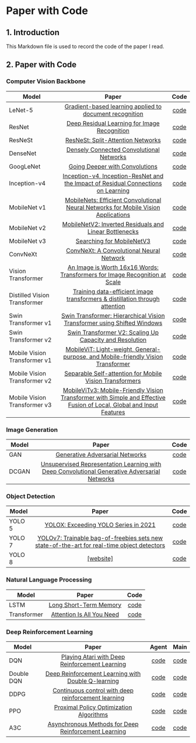 # Paper with Code

## 1. Introduction

This Markdown file is used to record the code of the paper I read.

## 2. Paper with Code

###  Computer Vision Backbone
| Model                        |                                                                          Paper                                                                          |                      Code                      |
|------------------------------|:-------------------------------------------------------------------------------------------------------------------------------------------------------:|:----------------------------------------------:|
| LeNet-5                      |                         [Gradient-based learning applied to document recognition](https://ieeexplore.ieee.org/document/726791)                          |            [code](./Models/LetNet)             |
| ResNet                       |                                    [Deep Residual Learning for Image Recognition](https://arxiv.org/abs/1512.03385)                                     |            [code](./Models/ResNet)             |
| ResNeSt                      |                                          [ResNeSt: Split-Attention Networks](https://arxiv.org/abs/2004.08955)                                          |            [code](./Models/ResNeSt)            |
| DenseNet                     |                                      [Densely Connected Convolutional Networks](https://arxiv.org/abs/1608.06993)                                       |           [code](./Models/DenseNet)            |
| GoogLeNet                    |                                            [Going Deeper with Convolutions](https://arxiv.org/abs/1409.4842)                                            |   [code](./Models/Inception/GoogLeNet_2d.py)   |
| Inception-v4                 |                  [Inception-v4, Inception-ResNet and the Impact of Residual Connections on Learning](https://arxiv.org/abs/1602.07261)                  | [code](./Models/Inception/GoogLe_ResNet_1d.py) |
| MobileNet v1                 |                 [MobileNets: Efficient Convolutional Neural Networks for Mobile Vision Applications](https://arxiv.org/abs/1704.04861)                  |   [code](./Models/MobileNet/MobileV1_2d.py)    |
| MobileNet v2                 |                               [MobileNetV2: Inverted Residuals and Linear Bottlenecks](https://arxiv.org/abs/1801.04381)                                |   [code](./Models/MobileNet/MobileV2_2d.py)    |
| MobileNet v3                 |                                              [Searching for MobileNetV3](https://arxiv.org/abs/1905.02244)                                              |   [code](./Models/MobileNet/MobileV3_2d.py)    |
| ConvNeXt                     |                                      [ConvNeXt: A Convolutional Neural Network](https://arxiv.org/abs/2201.03545)                                       |           [code](./Models/ConvNeXt)            |
| Vision Transformer           |                     [An Image is Worth 16x16 Words: Transformers for Image Recognition at Scale](https://arxiv.org/abs/2010.11929)                      |    [code](./Models/VisionTransformer_DeiT)     |
| Distilled Vision Transformer |                     [Training data-efficient image transformers & distillation through attention](https://arxiv.org/abs/2012.12877)                     |    [code](./Models/VisionTransformer_DeiT)     |
| Swin Transformer v1          |                       [Swin Transformer: Hierarchical Vision Transformer using Shifted Windows](https://arxiv.org/abs/2103.14030)                       |    [code](./Models/SwinTransformer/Swin_v1)    |
| Swin Transformer v2          |                               [Swin Transformer V2: Scaling Up Capacity and Resolution](https://arxiv.org/abs/2111.09883)                               |    [code](./Models/SwinTransformer/Swin_v2)    |
| Mobile Vision Transformer v1 |                  [MobileViT: Light-weight, General-purpose, and Mobile-friendly Vision Transformer](https://arxiv.org/abs/2110.02178)                   |    [code](./Models/MobileViT/MobileViT_v1)     |
| Mobile Vision Transformer v2 |                               [Separable Self-attention for Mobile Vision Transformers](https://arxiv.org/abs/2206.02680)                               |    [code](./Models/MobileViT/MobileViT_v2)     |
| Mobile Vision Transformer v3 | [MobileViTv3: Mobile-Friendly Vision Transformer with Simple and Effective Fusion of Local, Global and Input Features](http://arxiv.org/abs/2209.15159) |    [code](./Models/MobileViT/MobileViT_v3)     |

### Image Generation
| Model |                                                              Paper                                                               |          Code          |
|-------|:--------------------------------------------------------------------------------------------------------------------------------:|:----------------------:|
| GAN   |                                [Generative Adversarial Networks](https://arxiv.org/abs/1406.2661)                                |  [code](./Models/GAN)  |
| DCGAN | [Unsupervised Representation Learning with Deep Convolutional Generative Adversarial Networks](https://arxiv.org/abs/1511.06434) | [code](./Models/DCGAN) |

### Object Detection
| Model  |                                                             Paper                                                              |              Code               |
|--------|:------------------------------------------------------------------------------------------------------------------------------:|:-------------------------------:|
| YOLO 5 |                            [YOLOX: Exceeding YOLO Series in 2021](https://arxiv.org/abs/2107.08430)                            | [code](./Models/Yolo/Yolo%20v5) |
| YOLO 7 | [YOLOv7: Trainable bag-of-freebies sets new state-of-the-art for real-time object detectors](https://arxiv.org/abs/2207.02696) | [code](./Models/Yolo/Yolo%20v7) |
| YOLO 8 |                                           [[website]](https://docs.ultralytics.com/)                                           | [code](./Models/Yolo/Yolo%20v8) |

### Natural Language Processing
| Model       |                                      Paper                                      |             Code             |
|-------------|:-------------------------------------------------------------------------------:|:----------------------------:|
| LSTM        | [Long Short-Term Memory](https://www.bioinf.jku.at/publications/older/2604.pdf) |    [code](./Models/LSTM)     |
| Transformer |          [Attention Is All You Need](https://arxiv.org/abs/1706.03762)          | [code](./Models/Transformer) |


### Deep Reinforcement Learning
| Model      |                                          Paper                                           |                Agent                 |              Main               |
|------------|:----------------------------------------------------------------------------------------:|:------------------------------------:|:-------------------------------:|
| DQN        |    [Playing Atari with Deep Reinforcement Learning](https://arxiv.org/abs/1312.5602)     | [code](./Models/Agent/DQN_Agent.py)  | [code](./Main/DRL/DQN_Main.py)  |
| Double DQN |  [Deep Reinforcement Learning with Double Q-learning](https://arxiv.org/abs/1509.06461)  | [code](./Models/Agent/DQN_Agent.py)  | [code](./Main/DRL/DQN_Main.py)  |
| DDPG       | [Continuous control with deep reinforcement learning](https://arxiv.org/abs/1509.02971)  | [code](./Models/Agent/DDPG_Agent.py) | [code](./Main/DRL/DDPG_Main.py) |
| PPO        |       [Proximal Policy Optimization Algorithms](https://arxiv.org/abs/1707.06347)        | [code](./Models/Agent/PPO_Agent.py)  | [code](./Main/DRL/PPO_Main.py)  |
| A3C        | [Asynchronous Methods for Deep Reinforcement Learning](https://arxiv.org/abs/1602.01783) | [code](./Models/Agent/A3C_Agent.py)  | [code](./Main/DRL/A3C_Main.py)  |

